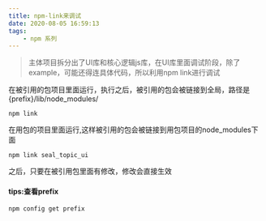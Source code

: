 ```yaml
---
title: npm-link来调试
date: 2020-08-05 16:59:13
tags: 
    - npm 系列
---
```

> 主体项目拆分出了UI库和核心逻辑js库，在UI库里面调试阶段，除了example，可能还得连具体代码，所以利用npm link进行调试

在被引用的包项目里面运行，执行之后，被引用的包会被链接到全局，路径是 {prefix}/lib/node_modules/<package>
```
npm link
```
在用包的项目里面运行,这样被引用的包会被链接到用包项目的node_modules下面
```
npm link seal_topic_ui
```

之后，只要在被引用包里面有修改，修改会直接生效


#### tips:查看prefix
```
npm config get prefix
```

